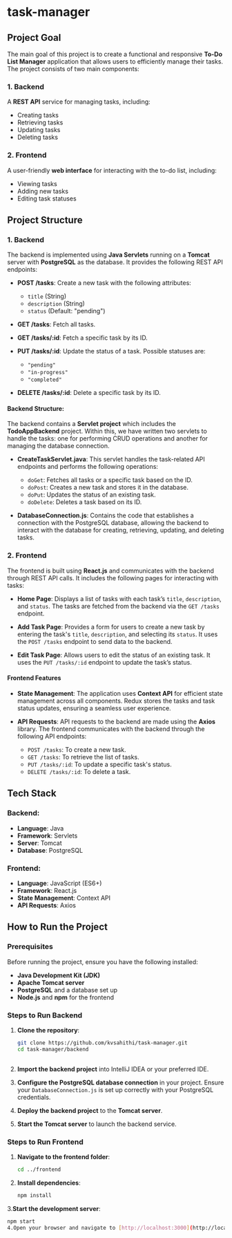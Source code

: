 # task-manager
## Project Goal

The main goal of this project is to create a functional and responsive **To-Do List Manager** application that allows users to efficiently manage their tasks. The project consists of two main components:

### 1. Backend
A **REST API** service for managing tasks, including:
- Creating tasks
- Retrieving tasks
- Updating tasks
- Deleting tasks

### 2. Frontend
A user-friendly **web interface** for interacting with the to-do list, including:
- Viewing tasks
- Adding new tasks
- Editing task statuses
## Project Structure

### 1. Backend

The backend is implemented using **Java Servlets** running on a **Tomcat** server with **PostgreSQL** as the database. It provides the following REST API endpoints:

- **POST /tasks**: Create a new task with the following attributes:
  - `title` (String)
  - `description` (String)
  - `status` (Default: "pending")
  
- **GET /tasks**: Fetch all tasks.

- **GET /tasks/:id**: Fetch a specific task by its ID.

- **PUT /tasks/:id**: Update the status of a task. Possible statuses are:
  - `"pending"`
  - `"in-progress"`
  - `"completed"`

- **DELETE /tasks/:id**: Delete a specific task by its ID.

#### Backend Structure:

The backend contains a **Servlet project** which includes the **TodoAppBackend** project. Within this, we have written two servlets to handle the tasks: one for performing CRUD operations and another for managing the database connection.

- **CreateTaskServlet.java**: This servlet handles the task-related API endpoints and performs the following operations:
  - `doGet`: Fetches all tasks or a specific task based on the ID.
  - `doPost`: Creates a new task and stores it in the database.
  - `doPut`: Updates the status of an existing task.
  - `doDelete`: Deletes a task based on its ID.
  
- **DatabaseConnection.js**: Contains the code that establishes a connection with the PostgreSQL database, allowing the backend to interact with the database for creating, retrieving, updating, and deleting tasks.

### 2. Frontend

The frontend is built using **React.js** and communicates with the backend through REST API calls. It includes the following pages for interacting with tasks:

- **Home Page**: Displays a list of tasks with each task’s `title`, `description`, and `status`. The tasks are fetched from the backend via the `GET /tasks` endpoint.

- **Add Task Page**: Provides a form for users to create a new task by entering the task's `title`, `description`, and selecting its `status`. It uses the `POST /tasks` endpoint to send data to the backend.

- **Edit Task Page**: Allows users to edit the status of an existing task. It uses the `PUT /tasks/:id` endpoint to update the task’s status.

#### Frontend Features

- **State Management**: The application uses **Context API** for efficient state management across all components. Redux stores the tasks and task status updates, ensuring a seamless user experience.

- **API Requests**: API requests to the backend are made using the **Axios** library. The frontend communicates with the backend through the following API endpoints:
  - `POST /tasks`: To create a new task.
  - `GET /tasks`: To retrieve the list of tasks.
  - `PUT /tasks/:id`: To update a specific task's status.
  - `DELETE /tasks/:id`: To delete a task.

## Tech Stack

### Backend:
- **Language**: Java
- **Framework**: Servlets
- **Server**: Tomcat
- **Database**: PostgreSQL

### Frontend:
- **Language**: JavaScript (ES6+)
- **Framework**: React.js
- **State Management**: Context API
- **API Requests**: Axios

## How to Run the Project

### Prerequisites
Before running the project, ensure you have the following installed:

- **Java Development Kit (JDK)**
- **Apache Tomcat server**
- **PostgreSQL** and a database set up
- **Node.js** and **npm** for the frontend

### Steps to Run Backend

1. **Clone the repository**:
   ```bash
   git clone https://github.com/kvsahithi/task-manager.git
   cd task-manager/backend
    

2. **Import the backend project** into IntelliJ IDEA or your preferred IDE.

3. **Configure the PostgreSQL database connection** in your project. Ensure your `DatabaseConnection.js` is set up correctly with your PostgreSQL credentials.

4. **Deploy the backend project** to the **Tomcat server**.

5. **Start the Tomcat server** to launch the backend service.

### Steps to Run Frontend

1. **Navigate to the frontend folder**:
   ```bash
   cd ../frontend
2. **Install dependencies**:
   ```bash
   npm install
3.**Start the development server**:
   ```bash
   npm start
4.Open your browser and navigate to [http://localhost:3000](http://localhost:3000) to access the application.



